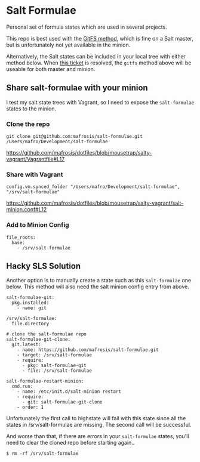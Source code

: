 Salt Formulae
=============

Personal set of formula states which are used in several projects.

This repo is best used with the [GitFS method](http://docs.saltstack.com/topics/tutorials/gitfs.html), which is fine
on a Salt master, but is unfortunately not yet available in the minion.

Alternatively, the Salt states can be included in your local tree with either method below. When 
[this ticket](https://github.com/saltstack/salt/issues/6660) is resolved, the `gitfs` method above will be useable
for both master and minion.


Share salt-formulae with your minion
------------------------------------

I test my salt state trees with Vagrant, so I need to expose the `salt-formulae` states to the minion.

### Clone the repo

    git clone git@github.com:mafrosis/salt-formulae.git /Users/mafro/Development/salt-formulae

https://github.com/mafrosis/dotfiles/blob/mousetrap/salty-vagrant/Vagrantfile#L17

### Share with Vagrant

    config.vm.synced_folder "/Users/mafro/Development/salt-formulae", "/srv/salt-formulae"

https://github.com/mafrosis/dotfiles/blob/mousetrap/salty-vagrant/salt-minion.conf#L12

### Add to Minion Config

    file_roots:
      base:
        - /srv/salt-formulae


Hacky SLS Solution
------------------

Another option is to manually create a state such as this `salt-formulae` one below. This method will also need the
salt minion config entry from above.

	salt-formulae-git:
	  pkg.installed:
	    - name: git

	/srv/salt-formulae:
	  file.directory

	# clone the salt-formulae repo
	salt-formulae-git-clone:
	  git.latest:
	    - name: https://github.com/mafrosis/salt-formulae.git
	    - target: /srv/salt-formulae
	    - require:
	      - pkg: salt-formulae-git
	      - file: /srv/salt-formulae

	salt-formulae-restart-minion:
	  cmd.run:
	    - name: /etc/init.d/salt-minion restart
	    - require:
	      - git: salt-formulae-git-clone
	    - order: 1

Unfortunately the first call to highstate will fail with this state since all the states in /srv/salt-formulae are
missing. The second call will be successful.

And worse than that, if there are errors in your `salt-formulae` states, you'll need to clear the cloned repo before
starting again..

    $ rm -rf /srv/salt-formulae
